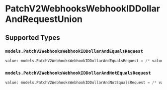 # PatchV2WebhooksWebhookIDDollarAndRequestUnion


## Supported Types

### `models.PatchV2WebhooksWebhookIDDollarAndEqualsRequest`

```python
value: models.PatchV2WebhooksWebhookIDDollarAndEqualsRequest = /* values here */
```

### `models.PatchV2WebhooksWebhookIDDollarAndNotEqualsRequest`

```python
value: models.PatchV2WebhooksWebhookIDDollarAndNotEqualsRequest = /* values here */
```

